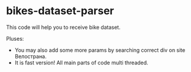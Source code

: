 # bikes-dataset-parser

This code will help you to receive bike dataset.

Pluses:
- You may also add some more params by searching correct div on site Велострана.
- It is fast version! All main parts of code multi threaded.
